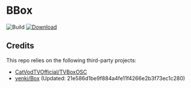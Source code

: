 # BBox

![Build](https://shields.io/github/actions/workflow/status/yenkj/TVBoxOSC/test.yml?branch=master&logo=github&label=Build)
[![Download](https://img.shields.io/github/v/release/yenkj/TVBoxOSC?color=orange&logoColor=orange&label=Download&logo=DocuSign)](https://github.com/o0HalfLife0o/TVBoxOSC/releases/latest) 

## Credits
This repo relies on the following third-party projects:
- [CatVodTVOfficial/TVBoxOSC](https://github.com/CatVodTVOffici)
- [yenkj/Box](https://github.com/yenkj/Box) (Updated: 21e586d1be9f884a4fe11f4266e2b3f73ec1c280)
